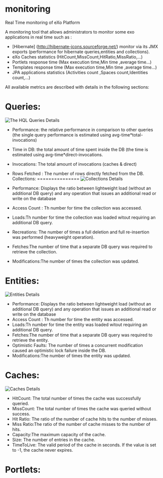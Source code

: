 # monitoring
Real Time monitoring of eXo Platform

A monitoring tool that allows administrators to monitor some exo applications in real time such as :

- [Hibernate] (http://hibernate-jcons.sourceforge.net/) monitor via its JMX exports  (performance for hibernate queries,entities and collections).
- eXo Caches statistics (HitCount,MissCount,HitRatio,MissRatio,...)
- Portlets response time (Max execution time,Min time ,average time...)
- Templates response time (Max execution time,Min time ,average time...)
- JPA applications statistics (Activities count ,Spaces count,Identities count,...)

All available metrics are described with details in the following sections:


Queries:
===============

![The HQL Queries Details](https://github.com/exo-addons/monitoring/blob/master/webapps/docs/images/Queries.png)

* Performance: the relative performance in comparison to other queries (the single query performance is estimated using avg-time*total-invocations)
* Time in DB: the total amount of time spent inside the DB (the time is estimated using avg-time*direct-invocations.
* Invocations: The total amount of invocations (caches & direct)
* Rows Fetched : The number of rows directly fetched from the DB.
Collections:
===============
![Collections Details](https://github.com/exo-addons/monitoring/blob/master/webapps/docs/images/Collections.png)

* Performance:  Displays the ratio between lightweight load (without an additional DB query) and any operation that issues  an additional read or write on the database
* Access Count : Th number for time the collection was accessed.
* Loads:Th number for time the collection was loaded witout requiring an additional DB query.
* Recreations: The number of times a full deletion and full re-insertion was performed (heavyweight operation).
* Fetches:The number of time that a separate DB query was required to retrieve the collection.
* Modifications:The number of times the collection was updated.

Entities:
===============
![Entities Details](https://github.com/exo-addons/monitoring/blob/master/webapps/docs/images/Entities.png)

* Performance:  Displays the ratio between lightweight load (without an additional DB query) and any operation that issues  an additional read or write on the database
* Access Count : Th number for time the entity was accessed.
* Loads:Th number for time the entity was loaded witout requiring an additional DB query.
* Fetches:The number of time that a separate DB query was required to retrieve the entity.
* Optimistic Faults: The number of times a concurrent modification caused an optimistic lock failure inside the DB.
* Modifications:The number of times the entity was updated.

Caches:
===============
![Caches Details](https://github.com/exo-addons/monitoring/blob/master/webapps/docs/images/Caches.png)

* HitCount: The total number of times the cache was successfully queried.
* MissCount: The total number of times the cache was queried without success.
* Hit Ratio: The ratio of the number of cache hits to the number of misses.
* Miss Ratio:The ratio of the number of cache misses to the number of hits.
* Capacity:The maximum capacity of the cache.
* Size: The number of entries in the cache.
* TimeToLive: The valid period of the cache in seconds. If the value is set to -1, the cache never expires.

Portlets:
===============







